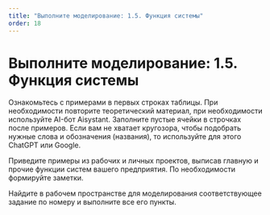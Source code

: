 ```yaml
---
title: "Выполните моделирование: 1.5. Функция системы"
order: 18
---
```


# Выполните моделирование: 1.5. Функция системы

Ознакомьтесь с примерами в первых строках таблицы. При необходимости повторите теоретический материал, при необходимости используйте AI-бот Aisystant. Заполните пустые ячейки в строчках после примеров. Если вам не хватает кругозора, чтобы подобрать нужные слова и обозначения (названия), то используйте для этого ChatGPT или Google.

Приведите примеры из рабочих и личных проектов, выписав главную и прочие функции систем вашего предприятия. По необходимости формируйте заметки.

Найдите в рабочем пространстве для моделирования соответствующее задание по номеру и выполните все его пункты.

